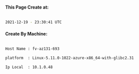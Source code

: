 
   
#### This Page Create at:

```bash

2021-12-19 - 23:30:41 UTC

```

#### Create By Machine:

```bash

Host Name : fv-az131-693

platform  : Linux-5.11.0-1022-azure-x86_64-with-glibc2.31

Ip Local  : 10.1.0.48

```

